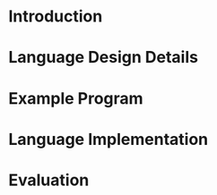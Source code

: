 # Introduction

# Language Design Details

# Example Program

# Language Implementation

# Evaluation
